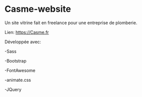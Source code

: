 # Casme-website
 
Un site vitrine fait en freelance pour une entreprise de plomberie.

Lien: https://Casme.fr

Développée avec:

-Sass

-Bootstrap

-FontAwesome

-animate.css

-JQuery
